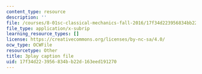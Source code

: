 ```yaml
---
content_type: resource
description: ''
file: /courses/8-01sc-classical-mechanics-fall-2016/17f34d223956834bb22d163eed191270_ZMa-xKcM2L8.srt
file_type: application/x-subrip
learning_resource_types: []
license: https://creativecommons.org/licenses/by-nc-sa/4.0/
ocw_type: OCWFile
resourcetype: Other
title: 3play caption file
uid: 17f34d22-3956-834b-b22d-163eed191270
---
```

